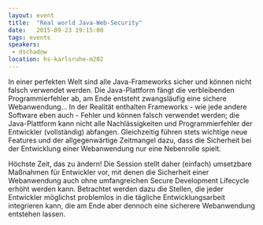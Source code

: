 ```yaml
---
layout: event
title:  "Real world Java-Web-Security"
date:   2015-09-23 19:15:00
tags: events
speakers:
 - dschadow
location: hs-karlsruhe-m202
---
```


In einer perfekten Welt sind alle Java-Frameworks sicher und können nicht falsch verwendet werden. Die Java-Plattform fängt die verbleibenden Programmierfehler ab, am Ende entsteht zwangsläufig eine sichere Webanwendung... In der Realität enthalten Frameworks - wie jede andere Software eben auch - Fehler und können falsch verwendet werden; die Java-Plattform kann nicht alle Nachlässigkeiten und Programmierfehler der Entwickler (vollständig) abfangen. Gleichzeitig führen stets wichtige neue Features und der allgegenwärtige Zeitmangel dazu, dass die Sicherheit bei der Entwicklung einer Webanwendung nur eine Nebenrolle spielt.

Höchste Zeit, das zu ändern! Die Session stellt daher (einfach) umsetzbare Maßnahmen für Entwickler vor, mit denen die Sicherheit einer Webanwendung auch ohne umfangreichen Secure Development Lifecycle erhöht werden kann. Betrachtet werden dazu die Stellen, die jeder Entwickler möglichst problemlos in die tägliche Entwicklungsarbeit integrieren kann, die am Ende aber dennoch eine sicherere Webanwendung entstehen lassen.